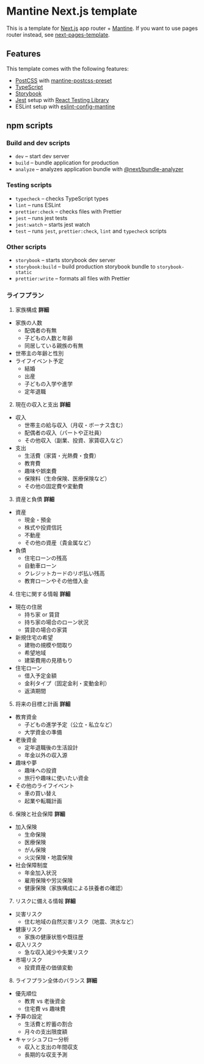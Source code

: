 # Mantine Next.js template

This is a template for [Next.js](https://nextjs.org/) app router + [Mantine](https://mantine.dev/).
If you want to use pages router instead, see [next-pages-template](https://github.com/mantinedev/next-pages-template).

## Features

This template comes with the following features:

- [PostCSS](https://postcss.org/) with [mantine-postcss-preset](https://mantine.dev/styles/postcss-preset)
- [TypeScript](https://www.typescriptlang.org/)
- [Storybook](https://storybook.js.org/)
- [Jest](https://jestjs.io/) setup with [React Testing Library](https://testing-library.com/docs/react-testing-library/intro)
- ESLint setup with [eslint-config-mantine](https://github.com/mantinedev/eslint-config-mantine)

## npm scripts

### Build and dev scripts

- `dev` – start dev server
- `build` – bundle application for production
- `analyze` – analyzes application bundle with [@next/bundle-analyzer](https://www.npmjs.com/package/@next/bundle-analyzer)

### Testing scripts

- `typecheck` – checks TypeScript types
- `lint` – runs ESLint
- `prettier:check` – checks files with Prettier
- `jest` – runs jest tests
- `jest:watch` – starts jest watch
- `test` – runs `jest`, `prettier:check`, `lint` and `typecheck` scripts

### Other scripts

- `storybook` – starts storybook dev server
- `storybook:build` – build production storybook bundle to `storybook-static`
- `prettier:write` – formats all files with Prettier

### ライフプラン

1. 家族構成
   **詳細**

- 家族の人数
  - 配偶者の有無
  - 子どもの人数と年齢
  - 同居している親族の有無
- 世帯主の年齢と性別
- ライフイベント予定
  - 結婚
  - 出産
  - 子どもの入学や進学
  - 定年退職

2. 現在の収入と支出
   **詳細**

- 収入
  - 世帯主の給与収入（月収・ボーナス含む）
  - 配偶者の収入（パートや正社員）
  - その他収入（副業、投資、家賃収入など）
- 支出
  - 生活費（家賃・光熱費・食費）
  - 教育費
  - 趣味や娯楽費
  - 保険料（生命保険、医療保険など）
  - その他の固定費や変動費

3. 資産と負債
   **詳細**

- 資産
  - 現金・預金
  - 株式や投資信託
  - 不動産
  - その他の資産（貴金属など）
- 負債
  - 住宅ローンの残高
  - 自動車ローン
  - クレジットカードのリボ払い残高
  - 教育ローンやその他借入金

4. 住宅に関する情報
   **詳細**

- 現在の住居
  - 持ち家 or 賃貸
  - 持ち家の場合のローン状況
  - 賃貸の場合の家賃
- 新規住宅の希望
  - 建物の規模や間取り
  - 希望地域
  - 建築費用の見積もり
- 住宅ローン
  - 借入予定金額
  - 金利タイプ（固定金利・変動金利）
  - 返済期間

5. 将来の目標と計画
   **詳細**

- 教育資金
  - 子どもの進学予定（公立・私立など）
  - 大学資金の準備
- 老後資金
  - 定年退職後の生活設計
  - 年金以外の収入源
- 趣味や夢
  - 趣味への投資
  - 旅行や趣味に使いたい資金
- その他のライフイベント
  - 車の買い替え
  - 起業や転職計画

6. 保険と社会保障
   **詳細**

- 加入保険
  - 生命保険
  - 医療保険
  - がん保険
  - 火災保険・地震保険
- 社会保障制度
  - 年金加入状況
  - 雇用保険や労災保険
  - 健康保険（家族構成による扶養者の確認）

7. リスクに備える情報
   **詳細**

- 災害リスク
  - 住む地域の自然災害リスク（地震、洪水など）
- 健康リスク
  - 家族の健康状態や既往歴
- 収入リスク
  - 急な収入減少や失業リスク
- 市場リスク
  - 投資資産の価値変動

8. ライフプラン全体のバランス
   **詳細**

- 優先順位
  - 教育 vs 老後資金
  - 住宅費 vs 趣味費
- 予算の設定
  - 生活費と貯蓄の割合
  - 月々の支出限度額
- キャッシュフロー分析
  - 収入と支出の年間収支
  - 長期的な収支予測
